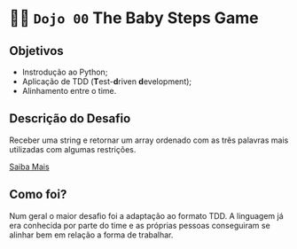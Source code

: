 # 👶👣 `Dojo 00` The Baby Steps Game

## Objetivos
- Instrodução ao Python;
- Aplicação de TDD (**T**est-**d**riven **d**evelopment);
- Alinhamento entre o time.

## Descrição do Desafio
Receber uma string e retornar um array ordenado com as três palavras mais utilizadas com algumas restrições.

[Saiba Mais](https://github.com/42sp/dojos/blob/main/The%20baby%20steps%20game/The%20Baby%20Steps%20Game%20%F0%9F%8D%BC.md)

## Como foi?
Num geral o maior desafio foi a adaptação ao formato TDD. A linguagem já era conhecida por parte do time e as próprias pessoas conseguiram se alinhar bem em relação a forma de trabalhar.
